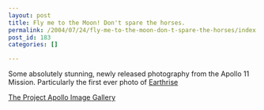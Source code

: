 ```yaml
---
layout: post
title: Fly me to the Moon! Don't spare the horses.
permalink: /2004/07/24/fly-me-to-the-moon-don-t-spare-the-horses/index.html
post_id: 183
categories: []

---
```


 Some absolutely stunning, newly released photography from the Apollo 11 Mission. Particularly the first ever photo of <a href="http://www.hq.nasa.gov/office/pao/History/alsj/a11/AS11-44-6547.jpg">Earthrise</a>




<a href="http://www.apolloarchive.com/apollo_gallery.html">The Project Apollo Image Gallery</a>

